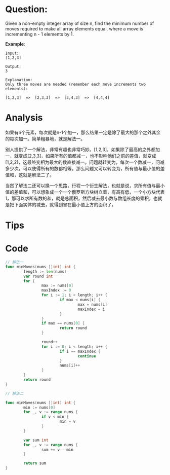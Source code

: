 # Question:

Given a non-empty integer array of size n, find the minimum number of moves required to make all array elements equal, where a move is incrementing n - 1 elements by 1.

**Example**:
```
Input:
[1,2,3]

Output:
3

Explanation:
Only three moves are needed (remember each move increments two elements):

[1,2,3]  =>  [2,3,3]  =>  [3,4,3]  =>  [4,4,4]
```

# Analysis

如果有n个元素，每次就是n-1个加一，那么结果一定是除了最大的那个之外其余的每次加一。简单粗暴地，就是解法一。

别人提供了一个解法，非常有趣也非常巧妙。[1,2,3]，如果除了最高的之外都加一，就变成[2,3,3]，如果所有的值都减一，也不影响他们之前的差值，就变成[1,2,2]，这最终变相为最大的数直接减一。问题就转变为，每次一个数减一，问减多少次，可以使得所有的数都相等。那么问题又可以转变为，所有值与最小值的差值和，这就是解法二了。

当然了解法二还可以换一个思路，行程一个衍生解法，也就是说，求所有值与最小值的差值和，可以想象成一个一个俄罗斯方块树立着，有高有低，一个小方块代表1，那可以求所有数的和，就是总面积，然后减去最小数与数组长度的乘积，也就是把下面实体的减去，就得到冒在最小值上方的面积了。

# Tips

# Code
```go
// 解法一
func minMoves(nums []int) int {
        length := len(nums)
        var round int
        for {
                max := nums[0]
                maxIndex := 0
                for i := 1; i < length; i++ {
                        if max < nums[i] {
                                max = nums[i]
                                maxIndex = i
                        }
                }
                if max == nums[0] {
                        return round
                }

                round++
                for i := 0; i < length; i++ {
                        if i == maxIndex {
                                continue
                        }
                        nums[i]++
                }
        }
        return round
}
```

```go
// 解法二

func minMoves(nums []int) int {
        min := nums[0]
        for _, v := range nums {
                if v < min {
                        min = v
                }
        }

        var sum int
        for _, v := range nums {
                sum += v - min
        }

        return sum
}
```
